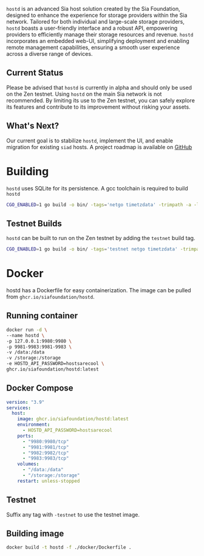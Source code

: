 `hostd` is an advanced Sia host solution created by the Sia Foundation, designed
to enhance the experience for storage providers within the Sia network. Tailored
for both individual and large-scale storage providers, `hostd` boasts a
user-friendly interface and a robust API, empowering providers to efficiently
manage their storage resources and revenue. `hostd` incorporates an embedded
web-UI, simplifying deployment and enabling remote management capabilities,
ensuring a smooth user experience across a diverse range of devices.

## Current Status
Please be advised that `hostd` is currently in alpha and should only be used on
the Zen testnet. Using `hostd` on the main Sia network is not recommended. By
limiting its use to the Zen testnet, you can safely explore its features and
contribute to its improvement without risking your assets. 

## What's Next?
Our current goal is to stabilize `hostd`, implement the UI, and enable migration
for existing `siad` hosts. A project roadmap is available on
[GitHub](https://github.com/orgs/SiaFoundation/projects/3)

# Building
`hostd` uses SQLite for its persistence. A gcc toolchain is required to build `hostd`
```sh
CGO_ENABLED=1 go build -o bin/ -tags='netgo timetzdata' -trimpath -a -ldflags '-linkmode external -extldflags "-static"'  ./cmd/hostd
```

## Testnet Builds
`hostd` can be built to run on the Zen testnet by adding the `testnet` build tag.
```sh
CGO_ENABLED=1 go build -o bin/ -tags='testnet netgo timetzdata' -trimpath -a -ldflags '-linkmode external -extldflags "-static"'  ./cmd/hostd
```

# Docker
hostd has a Dockerfile for easy containerization. The image can be pulled from `ghcr.io/siafoundation/hostd`.

## Running container
```sh
docker run -d \
--name hostd \
-p 127.0.0.1:9980:9980 \
-p 9981-9983:9981-9983 \
-v /data:/data
-v /storage:/storage
-e HOSTD_API_PASSWORD=hostsarecool \
ghcr.io/siafoundation/hostd:latest
```

## Docker Compose
```yml
version: "3.9"
services:
  host:
    image: ghcr.io/siafoundation/hostd:latest
    environment:
      - HOSTD_API_PASSWORD=hostsarecool
    ports:
      - "9980:9980/tcp"
      - "9981:9981/tcp"
      - "9982:9982/tcp"
      - "9983:9983/tcp"
    volumes:
      - "/data:/data"
      - "/storage:/storage"
    restart: unless-stopped
```

## Testnet
Suffix any tag with `-testnet` to use the testnet image.

## Building image
```sh
docker build -t hostd -f ./docker/Dockerfile .
```